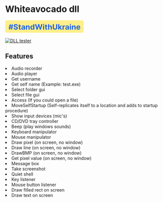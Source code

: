 <h1>Whiteavocado dll</h1>

[![Stand With Ukraine](https://raw.githubusercontent.com/vshymanskyy/StandWithUkraine/main/badges/StandWithUkraine.svg)](https://stand-with-ukraine.pp.ua)

[![DLL tester](https://github.com/wwwqr-000/Whiteavocado-dll/actions/workflows/main.yml/badge.svg)](https://github.com/wwwqr-000/Whiteavocado-dll/actions/workflows/main.yml)

<h2>Features</h2>

<li>Audio recorder</li>
<li>Audio player</li>
<li>Get username</li>
<li>Get self name (Example: test.exe)</li>
<li>Select folder gui</li>
<li>Select file gui</li>
<li>Access (If you could open a file)</li>
<li>MoveSelfStartup (Self-replicates itself to a location and adds to startup procedure)</li>
<li>Show input devices (mic's)</li>
<li>CD/DVD tray controller</li>
<li>Beep (play windows sounds)</li>
<li>Keyboard manipulator</li>
<li>Mouse manipulator</li>
<li>Draw pixel (on screen, no window)</li>
<li>Draw line (on screen, no window)</li>
<li>DrawBMP (on screen, no window)</li>
<li>Get pixel value (on screen, no window)</li>
<li>Message box</li>
<li>Take screenshot</li>
<li>Quiet shell</li>
<li>Key listener</li>
<li>Mouse button listener</li>
<li>Draw filled rect on screen</li>
<li>Draw text on screen</li>
